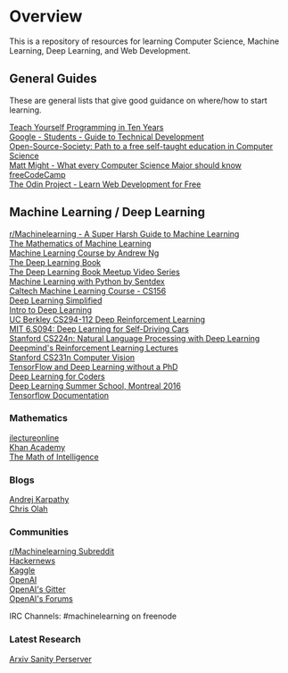 # Overview
This is a repository of resources for learning Computer Science, Machine Learning, Deep Learning, and Web Development.  
  
## General Guides
These are general lists that give good guidance on where/how to start learning.  
  

[Teach Yourself Programming in Ten Years](http://norvig.com/21-days.html)  
[Google - Students - Guide to Technical Development](https://www.google.com/about/careers/students/guide-to-technical-development.html)  
[Open-Source-Society: Path to a free self-taught education in Computer Science](https://github.com/open-source-society/computer-science)  
[Matt Might - What every Computer Science Major should know](http://matt.might.net/articles/what-cs-majors-should-know/)  
[freeCodeCamp](https://www.freecodecamp.org/)  
[The Odin Project - Learn Web Development for Free](https://www.theodinproject.com/home)  

## Machine Learning / Deep Learning
[r/Machinelearning - A Super Harsh Guide to Machine Learning](https://www.reddit.com/r/MachineLearning/comments/5z8110/d_a_super_harsh_guide_to_machine_learning/)    
[The Mathematics of Machine Learning](http://datascience.ibm.com/blog/the-mathematics-of-machine-learning/)  
[Machine Learning Course by Andrew Ng](https://www.youtube.com/playlist?list=PL0Smm0jPm9WcCsYvbhPCdizqNKps69W4Z)  
[The Deep Learning Book](http://www.deeplearningbook.org/)  
[The Deep Learning Book Meetup Video Series](https://www.youtube.com/channel/UCF9O8Vj-FEbRDA5DcDGz-Pg/videos)  
[Machine Learning with Python by Sentdex](https://www.youtube.com/playlist?list=PLQVvvaa0QuDfKTOs3Keq_kaG2P55YRn5v)  
[Caltech Machine Learning Course - CS156](https://www.youtube.com/playlist?list=PLD63A284B7615313A)  
[Deep Learning Simplified](https://www.youtube.com/playlist?list=PLjJh1vlSEYgvGod9wWiydumYl8hOXixNu)  
[Intro to Deep Learning](https://www.youtube.com/playlist?list=PL2-dafEMk2A7YdKv4XfKpfbTH5z6rEEj3)  
[UC Berkley CS294-112 Deep Reinforcement Learning](https://www.youtube.com/playlist?list=PLkFD6_40KJIwTmSbCv9OVJB3YaO4sFwkX)  
[MIT 6.S094: Deep Learning for Self-Driving Cars](https://www.youtube.com/playlist?list=PLrAXtmErZgOeiKm4sgNOknGvNjby9efdf)  
[Stanford CS224n: Natural Language Processing with Deep Learning](https://www.youtube.com/playlist?list=PL3FW7Lu3i5Jsnh1rnUwq_TcylNr7EkRe6)  
[Deepmind's Reinforcement Learning Lectures](https://www.youtube.com/playlist?list=PLzuuYNsE1EZAXYR4FJ75jcJseBmo4KQ9-)  
[Stanford CS231n Computer Vision](https://www.youtube.com/playlist?list=PLkt2uSq6rBVctENoVBg1TpCC7OQi31AlC)  
[TensorFlow and Deep Learning without a PhD](https://www.youtube.com/watch?v=u4alGiomYP4)  
[Deep Learning for Coders](https://www.youtube.com/playlist?list=PLfYUBJiXbdtS2UQRzyrxmyVHoGW0gmLSM)  
[Deep Learning Summer School, Montreal 2016](https://www.youtube.com/playlist?list=PL5bqIc6XopCbb-FvnHmD1neVlQKwGzQyR)  
[Tensorflow Documentation](https://www.tensorflow.org/get_started/)  

### Mathematics
[ilectureonline](https://www.youtube.com/user/ilectureonline/playlists)  
[Khan Academy](https://www.khanacademy.org/math/)  
[The Math of Intelligence](https://www.youtube.com/playlist?list=PL2-dafEMk2A7mu0bSksCGMJEmeddU_H4D)  

### Blogs
[Andrej Karpathy](https://medium.com/@karpathy)  
[Chris Olah](http://colah.github.io/)  

### Communities
[r/Machinelearning Subreddit](reddit.com/r/machinelearning)  
[Hackernews](https://news.ycombinator.com/)  
[Kaggle](https://www.kaggle.com/)  
[OpenAI](openai.com)  
[OpenAI's Gitter](https://gitter.im/openai/gym?source=orgpage)  
[OpenAI's Forums](https://discuss.openai.com/)  
  
IRC Channels:
#machinelearning on freenode  
  
### Latest Research
[Arxiv Sanity Perserver](http://www.arxiv-sanity.com/)



